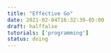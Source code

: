 ```yaml
---
title: "Effective Go"
date: 2021-02-04T16:32:39-05:00
draft: halffalse
tutorials: ['programming']
status: doing
---
```


